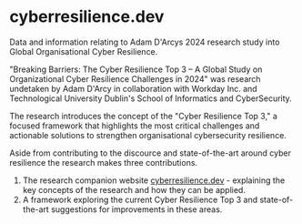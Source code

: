 # cyberresilience.dev
Data and information relating to Adam D'Arcys 2024 research study into Global Organisational Cyber Resilience.

"Breaking Barriers: The Cyber Resilience Top 3 – A Global Study on Organizational Cyber Resilience Challenges in 2024" was research undetaken by Adam D'Arcy in collaboration with Workday Inc. and Technological University Dublin's School of Informatics and CyberSecurity.

The research introduces the concept of the "Cyber Resilience Top 3," a focused framework that highlights the most critical challenges and actionable solutions to strengthen organisational cybersecurity resilience.

Aside from contributing to the discource and state-of-the-art around cyber resilience the research makes three contributions.

1. The research companion website [cyberresilience.dev](https://cyberresilience.dev/) - explaining the key
concepts of the research and how they can be applied.
2. A framework exploring the current Cyber Resilience Top 3 and state-of-the-art suggestions for improvements in these areas. 
